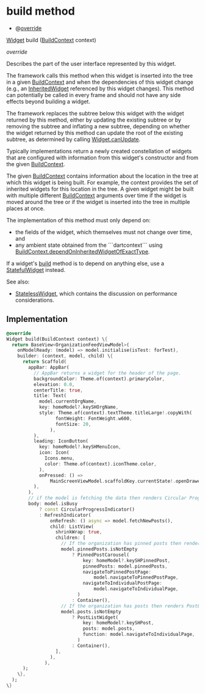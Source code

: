 


# build method







- @[override](https://api.flutter.dev/flutter/dart-core/override-constant.html)

[Widget](https://api.flutter.dev/flutter/widgets/Widget-class.html) build
([BuildContext](https://api.flutter.dev/flutter/widgets/BuildContext-class.html) context)

_<span class="feature">override</span>_



<p>Describes the part of the user interface represented by this widget.</p>
<p>The framework calls this method when this widget is inserted into the tree
in a given <a href="https://api.flutter.dev/flutter/widgets/BuildContext-class.html">BuildContext</a> and when the dependencies of this widget change
(e.g., an <a href="https://api.flutter.dev/flutter/widgets/InheritedWidget-class.html">InheritedWidget</a> referenced by this widget changes). This
method can potentially be called in every frame and should not have any side
effects beyond building a widget.</p>
<p>The framework replaces the subtree below this widget with the widget
returned by this method, either by updating the existing subtree or by
removing the subtree and inflating a new subtree, depending on whether the
widget returned by this method can update the root of the existing
subtree, as determined by calling <a href="https://api.flutter.dev/flutter/widgets/Widget/canUpdate.html">Widget.canUpdate</a>.</p>
<p>Typically implementations return a newly created constellation of widgets
that are configured with information from this widget's constructor and
from the given <a href="https://api.flutter.dev/flutter/widgets/BuildContext-class.html">BuildContext</a>.</p>
<p>The given <a href="https://api.flutter.dev/flutter/widgets/BuildContext-class.html">BuildContext</a> contains information about the location in the
tree at which this widget is being built. For example, the context
provides the set of inherited widgets for this location in the tree. A
given widget might be built with multiple different <a href="https://api.flutter.dev/flutter/widgets/BuildContext-class.html">BuildContext</a>
arguments over time if the widget is moved around the tree or if the
widget is inserted into the tree in multiple places at once.</p>
<p>The implementation of this method must only depend on:</p>
<ul>
<li>the fields of the widget, which themselves must not change over time,
and</li>
<li>any ambient state obtained from the ```dartcontext``` using
<a href="https://api.flutter.dev/flutter/widgets/BuildContext/dependOnInheritedWidgetOfExactType.html">BuildContext.dependOnInheritedWidgetOfExactType</a>.</li>
</ul>
<p>If a widget's <a href="../../views_after_auth_screens_feed_organization_feed/OrganizationFeed/build.md">build</a> method is to depend on anything else, use a
<a href="https://api.flutter.dev/flutter/widgets/StatefulWidget-class.html">StatefulWidget</a> instead.</p>
<p>See also:</p>
<ul>
<li><a href="https://api.flutter.dev/flutter/widgets/StatelessWidget-class.html">StatelessWidget</a>, which contains the discussion on performance considerations.</li>
</ul>



## Implementation

```dart
@override
Widget build(BuildContext context) \{
  return BaseView<OrganizationFeedViewModel>(
    onModelReady: (model) => model.initialise(isTest: forTest),
    builder: (context, model, child) \{
      return Scaffold(
        appBar: AppBar(
          // AppBar returns a widget for the header of the page.
          backgroundColor: Theme.of(context).primaryColor,
          elevation: 0.0,
          centerTitle: true,
          title: Text(
            model.currentOrgName,
            key: homeModel?.keySHOrgName,
            style: Theme.of(context).textTheme.titleLarge!.copyWith(
                  fontWeight: FontWeight.w600,
                  fontSize: 20,
                ),
          ),
          leading: IconButton(
            key: homeModel?.keySHMenuIcon,
            icon: Icon(
              Icons.menu,
              color: Theme.of(context).iconTheme.color,
            ),
            onPressed: () =>
                MainScreenViewModel.scaffoldKey.currentState!.openDrawer(),
          ),
        ),
        // if the model is fetching the data then renders Circular Progress Indicator else renders the result.
        body: model.isBusy
            ? const CircularProgressIndicator()
            : RefreshIndicator(
                onRefresh: () async => model.fetchNewPosts(),
                child: ListView(
                  shrinkWrap: true,
                  children: [
                    // If the organization has pinned posts then renders PinnedPostCarousel widget else Container.
                    model.pinnedPosts.isNotEmpty
                        ? PinnedPostCarousel(
                            key: homeModel?.keySHPinnedPost,
                            pinnedPosts: model.pinnedPosts,
                            navigateToPinnedPostPage:
                                model.navigateToPinnedPostPage,
                            navigateToIndividualPostPage:
                                model.navigateToIndividualPage,
                          )
                        : Container(),
                    // If the organization has posts then renders PostListWidget widget else Container.
                    model.posts.isNotEmpty
                        ? PostListWidget(
                            key: homeModel?.keySHPost,
                            posts: model.posts,
                            function: model.navigateToIndividualPage,
                          )
                        : Container(),
                  ],
                ),
              ),
      );
    \},
  );
\}
```







